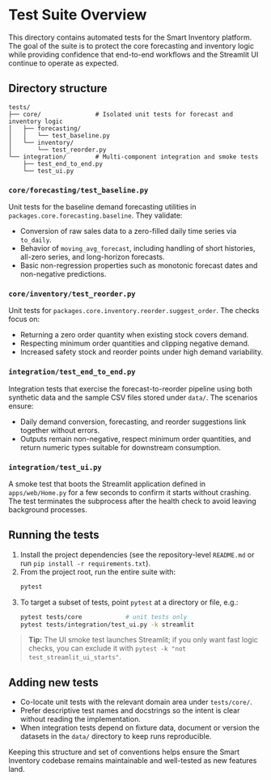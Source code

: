 # Test Suite Overview

This directory contains automated tests for the Smart Inventory platform. The goal of the suite is to
protect the core forecasting and inventory logic while providing confidence that end-to-end workflows
and the Streamlit UI continue to operate as expected.

## Directory structure

```
tests/
├── core/               # Isolated unit tests for forecast and inventory logic
│   ├── forecasting/
│   │   └── test_baseline.py
│   └── inventory/
│       └── test_reorder.py
└── integration/        # Multi-component integration and smoke tests
    ├── test_end_to_end.py
    └── test_ui.py
```

### `core/forecasting/test_baseline.py`
Unit tests for the baseline demand forecasting utilities in
`packages.core.forecasting.baseline`. They validate:

* Conversion of raw sales data to a zero-filled daily time series via `to_daily`.
* Behavior of `moving_avg_forecast`, including handling of short histories, all-zero series, and
  long-horizon forecasts.
* Basic non-regression properties such as monotonic forecast dates and non-negative predictions.

### `core/inventory/test_reorder.py`
Unit tests for `packages.core.inventory.reorder.suggest_order`. The checks focus on:

* Returning a zero order quantity when existing stock covers demand.
* Respecting minimum order quantities and clipping negative demand.
* Increased safety stock and reorder points under high demand variability.

### `integration/test_end_to_end.py`
Integration tests that exercise the forecast-to-reorder pipeline using both synthetic data and the
sample CSV files stored under `data/`. The scenarios ensure:

* Daily demand conversion, forecasting, and reorder suggestions link together without errors.
* Outputs remain non-negative, respect minimum order quantities, and return numeric types suitable
  for downstream consumption.

### `integration/test_ui.py`
A smoke test that boots the Streamlit application defined in `apps/web/Home.py` for a few seconds to
confirm it starts without crashing. The test terminates the subprocess after the health check to
avoid leaving background processes.

## Running the tests

1. Install the project dependencies (see the repository-level `README.md` or run `pip install -r requirements.txt`).
2. From the project root, run the entire suite with:
   ```bash
   pytest
   ```
3. To target a subset of tests, point `pytest` at a directory or file, e.g.:
   ```bash
   pytest tests/core            # unit tests only
   pytest tests/integration/test_ui.py -k streamlit
   ```

> **Tip:** The UI smoke test launches Streamlit; if you only want fast logic checks, you can exclude
> it with `pytest -k "not test_streamlit_ui_starts"`.

## Adding new tests

* Co-locate unit tests with the relevant domain area under `tests/core/`.
* Prefer descriptive test names and docstrings so the intent is clear without reading the
  implementation.
* When integration tests depend on fixture data, document or version the datasets in the `data/`
  directory to keep runs reproducible.

Keeping this structure and set of conventions helps ensure the Smart Inventory codebase remains
maintainable and well-tested as new features land.